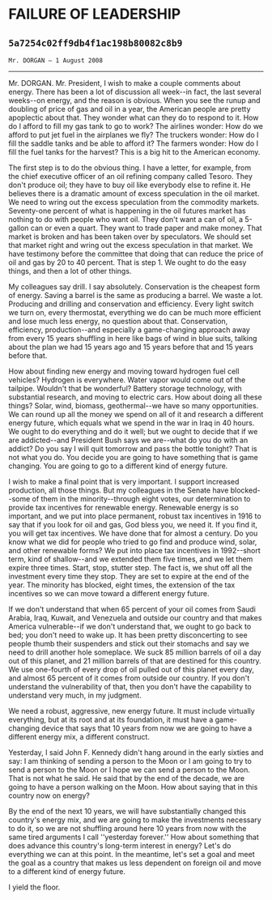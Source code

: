 # FAILURE OF LEADERSHIP
## `5a7254c02ff9db4f1ac198b80082c8b9`
`Mr. DORGAN — 1 August 2008`

---


Mr. DORGAN. Mr. President, I wish to make a couple comments about 
energy. There has been a lot of discussion all week--in fact, the last 
several weeks--on energy, and the reason is obvious. When you see the 
runup and doubling of price of gas and oil in a year, the American 
people are pretty apoplectic about that. They wonder what can they do 
to respond to it. How do I afford to fill my gas tank to go to work? 
The airlines wonder: How do we afford to put jet fuel in the airplanes 
we fly? The truckers wonder: How do I fill the saddle tanks and be able 
to afford it? The farmers wonder: How do I fill the fuel tanks for the 
harvest? This is a big hit to the American economy.

The first step is to do the obvious thing. I have a letter, for 
example, from the chief executive officer of an oil refining company 
called Tesoro. They don't produce oil; they have to buy oil like 
everybody else to refine it. He believes there is a dramatic amount of 
excess speculation in the oil market. We need to wring out the excess 
speculation from the commodity markets. Seventy-one percent of what is 
happening in the oil futures market has nothing to do with people who 
want oil. They don't want a can of oil, a 5-gallon can or even a quart. 
They want to trade paper and make money. That market is broken and has 
been taken over by speculators. We should set that market right and 
wring out the excess speculation in that market. We have testimony 
before the committee that doing that can reduce the price of oil and 
gas by 20 to 40 percent. That is step 1. We ought to do the easy 
things, and then a lot of other things.

My colleagues say drill. I say absolutely. Conservation is the 
cheapest form of energy. Saving a barrel is the same as producing a 
barrel. We waste a lot. Producing and drilling and conservation and 
efficiency. Every light switch we turn on, every thermostat, everything 
we do can be much more efficient and lose much less energy, no question 
about that. Conservation, efficiency, production--and especially a 
game-changing approach away from every 15 years shuffling in here like 
bags of wind in blue suits, talking about the plan we had 15 years ago 
and 15 years before that and 15 years before that.

How about finding new energy and moving toward hydrogen fuel cell 
vehicles? Hydrogen is everywhere. Water vapor would come out of the 
tailpipe. Wouldn't that be wonderful? Battery storage technology, with 
substantial research, and moving to electric cars. How about doing all 
these things? Solar, wind, biomass, geothermal--we have so many 
opportunities. We can round up all the money we spend on all of it and 
research a different energy future, which equals what we spend in the 
war in Iraq in 40 hours. We ought to do everything and do it well; but 
we ought to decide that if we are addicted--and President Bush says we 
are--what do you do with an addict? Do you say I will quit tomorrow and 
pass the bottle tonight? That is not what you do. You decide you are 
going to have something that is game changing. You are going to go to a 
different kind of energy future.

I wish to make a final point that is very important. I support 
increased production, all those things. But my colleagues in the Senate 
have blocked--some of them in the minority--through eight votes, our 
determination to provide tax incentives for renewable energy. Renewable 
energy is so important, and we put into place permanent, robust tax 
incentives in 1916 to say that if you look for oil and gas, God bless 
you, we need it. If you find it, you will get tax incentives. We have 
done that for almost a century. Do you know what we did for people who 
tried to go find and produce wind, solar, and other renewable forms? We 
put into place tax incentives in 1992--short term, kind of shallow--and 
we extended them five times, and we let them expire three times. Start, 
stop, stutter step. The fact is, we shut off all the investment every 
time they stop. They are set to expire at the end of the year. The 
minority has blocked, eight times, the extension of the tax incentives 
so we can move toward a different energy future.

If we don't understand that when 65 percent of your oil comes from 
Saudi Arabia, Iraq, Kuwait, and Venezuela and outside our country and 
that makes America vulnerable--if we don't understand that, we ought to 
go back to bed; you don't need to wake up. It has been pretty 
disconcerting to see people thumb their suspenders and stick out their 
stomachs and say we need to drill another hole someplace. We suck 85 
million barrels of oil a day out of this planet, and 21 million barrels 
of that are destined for this country. We use one-fourth of every drop 
of oil pulled out of this planet every day, and almost 65 percent of it 
comes from outside our country. If you don't understand the 
vulnerability of that, then you don't have the capability to understand 
very much, in my judgment.

We need a robust, aggressive, new energy future. It must include 
virtually everything, but at its root and at its foundation, it must 
have a game-changing device that says that 10 years from now we are 
going to have a different energy mix, a different construct.

Yesterday, I said John F. Kennedy didn't hang around in the early 
sixties and say: I am thinking of sending a person to the Moon or I am 
going to try to send a person to the Moon or I hope we can send a 
person to the Moon. That is not what he said. He said that by the end 
of the decade, we are going to have a person walking on the Moon. How 
about saying that in this country now on energy?

By the end of the next 10 years, we will have substantially changed 
this country's energy mix, and we are going to make the investments 
necessary to do it, so we are not shuffling around here 10 years from 
now with the same tired arguments I call ''yesterday forever.'' How 
about something that does advance this country's long-term interest in 
energy? Let's do everything we can at this point. In the meantime, 
let's set a goal and meet the goal as a country that makes us less 
dependent on foreign oil and move to a different kind of energy future.

I yield the floor.